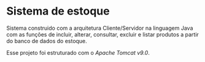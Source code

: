 # Sistema de estoque
Sistema construido com a arquitetura Cliente/Servidor na linguagem Java com as funções de incluir, alterar, consultar, excluir e listar produtos a partir do banco de dados do estoque.

Esse projeto foi estruturado com o *Apache Tomcat v9.0*.
